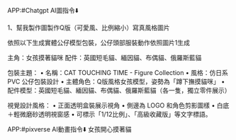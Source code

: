 APP:#Chatgpt 
AI圖指令⬇️

1、幫我製作圖製作Q版（可愛風、比例縮小）寫真風格圖片

依照以下生成實體公仔模型包裝，公仔頭部服裝動作依照圖片1生成

主角：女孩摸著貓咪
配件：英國短毛貓、緬因貓、布偶貓、俄羅斯藍貓

包裝主題：
 • 名稱：CAT TOUCHING TIME - Figure Collection
 • 風格：仿日系 PVC 公仔包裝設計
 • 主體角色：Q版風格女孩模型，姿勢為「蹲下撫摸貓咪」
 • 配件模型：英國短毛貓、緬因貓、布偶貓、俄羅斯藍貓（各一隻，獨立零件展示）

視覺設計風格：
 • 正面透明盒裝展示視角
 • 側邊為 LOGO 和角色剪影圖樣
 • 白底＋輕微磨砂透明視窗感
 • 可標示「1/12比例」、「高級收藏版」等文字標語。

APP:#pixverse 
AI動畫指令⬇️
女孩開心摸著貓
